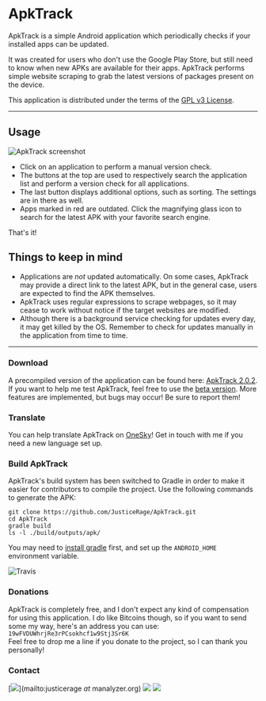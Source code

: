 # ApkTrack

ApkTrack is a simple Android application which periodically checks if your installed apps can be updated.

It was created for users who don't use the Google Play Store, but still need to know when new APKs are available for their apps. ApkTrack performs simple website scraping to grab the latest versions of packages present on the device.

This application is distributed under the terms of the [GPL v3 License](https://www.gnu.org/licenses/gpl.html).

-------------------------------

## Usage

![ApkTrack screenshot](http://img11.hostingpics.net/pics/352620screenshot.png)

* Click on an application to perform a manual version check.
* The buttons at the top are used to respectively search the application list and perform a version check for all applications.
* The last button displays additional options, such as sorting. The settings are in there as well.
* Apps marked in red are outdated. Click the magnifying glass icon to search for the latest APK with your favorite search engine. 

That's it!

## Things to keep in mind

* Applications are *not* updated automatically. On some cases, ApkTrack may provide a direct link to the latest APK, but in the general case, users are expected to find the APK themselves. 
* ApkTrack uses regular expressions to scrape webpages, so it may cease to work without notice if the target websites are modified.
* Although there is a background service checking for updates every day, it may get killed by the OS. Remember to check for updates manually in the application from time to time.

-------------------------------

### Download
A precompiled version of the application can be found here: [ApkTrack 2.0.2](http://kwiatkowski.fr/apktrack/ApkTrack.apk).
If you want to help me test ApkTrack, feel free to use the [beta version](http://kwiatkowski.fr/apktrack/ApkTrack_beta.apk). More features are implemented, but bugs may occur! Be sure to report them!

### Translate
You can help translate ApkTrack on [OneSky](https://apktrack.oneskyapp.com/)! Get in touch with me if you need a new language set up. 

### Build ApkTrack
ApkTrack's build system has been switched to Gradle in order to make it easier for contributors to compile the project. Use the following commands to generate the APK:

```
git clone https://github.com/JusticeRage/ApkTrack.git
cd ApkTrack
gradle build
ls -l ./build/outputs/apk/
```

You may need to [install gradle](http://gradle.org/gradle-download/) first, and set up the `ANDROID_HOME` environment variable.

![Travis](https://travis-ci.org/JusticeRage/ApkTrack.svg?branch=beta)

### Donations
ApkTrack is completely free, and I don't expect any kind of compensation for using this application. I do like Bitcoins though, so if you want to send some my way, here's an address you can use: ```19wFVDUWhrjRe3rPCsokhcf1w9Stj3Sr6K```  
Feel free to drop me a line if you donate to the project, so I can thank you personally!

### Contact
[![](http://manalyzer.org/static/mail.png)](mailto:justicerage *at* manalyzer.org)
[![](http://manalyzer.org/static/twitter.png)](https://twitter.com/JusticeRage)
[![](http://manalyzer.org/static/gpg.png)](https://pgp.mit.edu/pks/lookup?op=vindex&search=0x40E9F0A8F5EA8754)